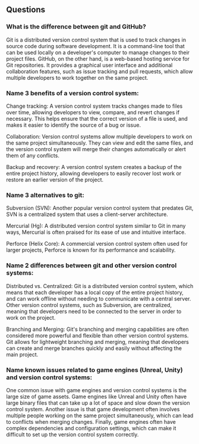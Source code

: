 ## Questions

### What is the difference between git and GitHub?
Git is a distributed version control system that is used to track changes in source code during software development. It is a command-line tool that can be used locally on a developer's computer to manage changes to their project files. GitHub, on the other hand, is a web-based hosting service for Git repositories. It provides a graphical user interface and additional collaboration features, such as issue tracking and pull requests, which allow multiple developers to work together on the same project.

### Name 3 benefits of a version control system:
Change tracking: A version control system tracks changes made to files over time, allowing developers to view, compare, and revert changes if necessary. This helps ensure that the correct version of a file is used, and makes it easier to identify the source of a bug or issue.

Collaboration: Version control systems allow multiple developers to work on the same project simultaneously. They can view and edit the same files, and the version control system will merge their changes automatically or alert them of any conflicts.

Backup and recovery: A version control system creates a backup of the entire project history, allowing developers to easily recover lost work or restore an earlier version of the project.

### Name 3 alternatives to git:
Subversion (SVN): Another popular version control system that predates Git, SVN is a centralized system that uses a client-server architecture.

Mercurial (Hg): A distributed version control system similar to Git in many ways, Mercurial is often praised for its ease of use and intuitive interface.

Perforce (Helix Core): A commercial version control system often used for larger projects, Perforce is known for its performance and scalability.

### Name 2 differences between git and other version control systems:
Distributed vs. Centralized: Git is a distributed version control system, which means that each developer has a local copy of the entire project history, and can work offline without needing to communicate with a central server. Other version control systems, such as Subversion, are centralized, meaning that developers need to be connected to the server in order to work on the project.

Branching and Merging: Git's branching and merging capabilities are often considered more powerful and flexible than other version control systems. Git allows for lightweight branching and merging, meaning that developers can create and merge branches quickly and easily without affecting the main project.

### Name known issues related to game engines (Unreal, Unity) and version control systems:
One common issue with game engines and version control systems is the large size of game assets. Game engines like Unreal and Unity often have large binary files that can take up a lot of space and slow down the version control system. Another issue is that game development often involves multiple people working on the same project simultaneously, which can lead to conflicts when merging changes. Finally, game engines often have complex dependencies and configuration settings, which can make it difficult to set up the version control system correctly.